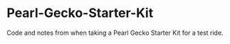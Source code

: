 # Pearl-Gecko-Starter-Kit
Code and notes from when taking a Pearl Gecko Starter Kit for a test ride.
